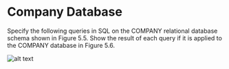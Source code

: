 # Company Database

Specify the following queries in SQL on the COMPANY relational database schema shown in Figure 5.5. Show the result of each query if it 
is applied to the COMPANY database in Figure 5.6.

![alt text](https://media.cheggcdn.com/study/867/867e028c-4f31-4dad-aede-35c853392a3d/714374-7-5EEI1.png)
